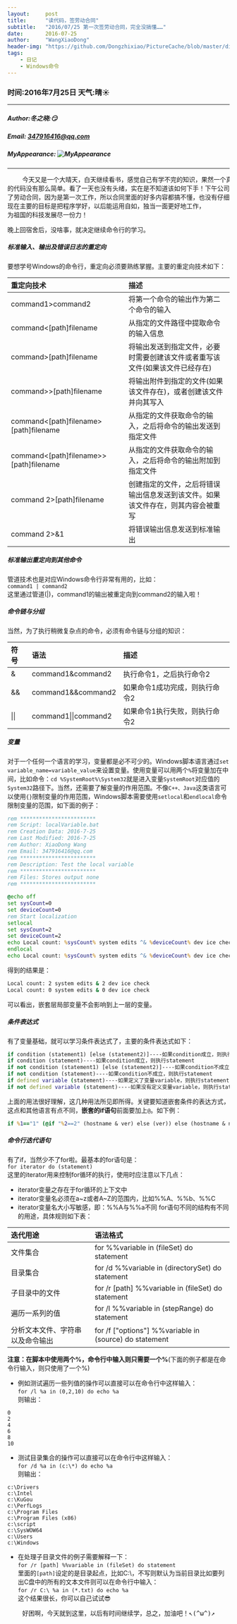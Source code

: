```yaml
---
layout:     post
title:      "读代码，签劳动合同"
subtitle:   "2016/07/25 第一次签劳动合同，完全没搞懂……"
date:       2016-07-25
author:     "WangXiaoDong"
header-img: "https://github.com/Dongzhixiao/PictureCache/blob/master/diaryPic/20160725.jpg?raw=true"
tags:
    - 日记
    - Windows命令
---
```


### 时间:2016年7月25日 天气:晴:sunny:
-----
#####   Author:冬之晓::smirk:
#####   Email: 347916416@qq.com
#####   MyAppearance: ![MyAppearance](https://github.com/Dongzhixiao/PictureCache/raw/master/MyPicture.JPG "我的头像")
----------
<pre>
    今天又是一个大晴天，白天继续看书，感觉自己有学不完的知识，果然一个真正项目
的代码没有那么简单。看了一天也没有头绪，实在是不知道该如何下手！下午公司让我签署
了劳动合同，因为是第一次工作，所以合同里面的好多内容都搞不懂，也没有仔细看就签了。
现在主要的目标是把程序学好，以后能运用自如，独当一面更好地工作，
为祖国的科技发展尽一份力！
</pre>
晚上回宿舍后，没啥事，就决定继续命令行的学习。

##### 标准输入、输出及错误日志的重定向
要想学号Windows的命令行，重定向必须要熟练掌握。主要的重定向技术如下：

|重定向技术|描述
|:---------|:---
|command1>command2|将第一个命令的输出作为第二个命令的输入
|command<[path]filename|从指定的文件路径中提取命令的输入信息
|command>[path]filename|将输出发送到指定文件，必要时需要创建该文件或者重写该文件(如果该文件已经存在)
|command>>[path]filename|将输出附件到指定的文件(如果该文件存在)，或者创建该文件并向其写入
|command<[path]filename>[path]filename|从指定的文件获取命令的输入，之后将命令的输出发送到指定文件
|command<[path]filename>>[path]filename|从指定的文件获取命令的输入，之后将命令的输出附加到指定文件
|command 2>[path]filename|创建指定的文件，之后将错误输出信息发送到该文件。如果该文件存在，则其内容会被重写
|command 2>&1|将错误输出信息发送到标准输出

##### 标准输出重定向到其他命令
管道技术也是对应Windows命令行非常有用的，比如：  
`command1 | command2`  
这里通过管道(|)，command1的输出被重定向到command2的输入啦！

##### 命令链与分组
当然，为了执行稍微复杂点的命令，必须有命令链与分组的知识：

|符号|语法|描述
|:---|:---|:---
|&|command1&command2|执行命令1，之后执行命令2
|&&|command1&&command2|如果命令1成功完成，则执行命令2
|\|\||command1\|\|command2|如果命令1执行失败，则执行命令2

##### 变量
对于一个任何一个语言的学习，变量都是必不可少的。Windows脚本语言通过`set variable_name=variable_value`来设置变量。使用变量可以用两个`%`将变量加在中间，比如命令：`cd %SystemRoot%\System32`就是进入变量`SystemRoot`对应值的`System32`路径下。当然，还需要了解变量的作用范围。不像`C++、Java`这类语言可以使用`{}`限制变量的作用范围，Windows脚本需要使用`setlocal`和`endlocal`命令限制变量的范围，如下面的例子：
```bat
rem ************************
rem Script: localVariable.bat
rem Creation Data: 2016-7-25
rem Last Modified: 2016-7-25
rem Author: XiaoDong Wang
rem Email: 347916416@qq.com
rem ************************
rem Description: Test the local variable
rem ************************
rem Files: Stores output none
rem ************************

@echo off
set sysCount=0
set deviceCount=0
rem Start localization
setlocal
set sysCount=2
set deviceCount=2
echo Local count: %sysCount% system edits ^& %deviceCount% dev ice check
endlocal
echo Local count: %sysCount% system edits ^& %deviceCount% dev ice check
```
得到的结果是：
```bat
Local count: 2 system edits & 2 dev ice check
Local count: 0 system edits & 0 dev ice check
```
可以看出，嵌套层局部变量不会影响到上一层的变量。

##### 条件表达式
有了变量基础，就可以学习条件表达式了，主要的条件表达式如下：
```bat
if condition (statement1) [else (statement2)]----如果condition成立，则执行statement1，否则执行statement2
if condition (statement)----如果condition成立，则执行statement
if not condition (statement1) [else (statement2)]----如果condition不成立，则执行statement1，否则执行statement2
if not condition (statement)----如果condition不成立，则执行statement
if defined variable (statement)----如果定义了变量variable，则执行statement
if not defined variable (statement)----如果没有定义变量variable，则执行statement
```
上面的用法很好理解，这几种用法所见即所得。关键要知道嵌套条件的表达方式，这点和其他语言有点不同，**嵌套的if语句**前面要加上`@`。如下例：
```bat
if %1=="1" (@if "%2==2" (hostname & ver) else (ver)) else (hostname & netstat -a)
```

##### 命令行迭代语句
有了if，当然少不了for啦。最基本的for语句是：  
`for iterator do (statement)`  
这里的iterator用来控制for循环的执行，使用时应注意以下几点：

- iterator变量之存在于for循环的上下文中
- iterator变量名必须在a~z或者A~Z的范围内，比如%%A、%%b、%%C
- iterator变量名大小写敏感，即：%%A与%%a不同
for语句不同的结构有不同的用途，具体规则如下表：

|迭代用途|语法格式
|:-------|:-------
|文件集合|for %%variable in (fileSet) do statement
|目录集合|for /d %%variable in (directorySet) do statement
|子目录中的文件|for /r [path] %%variable in (fileSet) do statement
|遍历一系列的值|for /l %%variable in (stepRange) do statement
|分析文本文件、字符串以及命令输出|for /f ["options"] %%variable in (source) do statement

**注意：在脚本中使用两个%，命令行中输入则只需要一个%**(下面的例子都是在命令行输入，则只使用了一个%)  
- 例如测试遍历一些列值的操作可以直接可以在命令行中这样输入：  
`for /l %a in (0,2,10) do echo %a`  
则输出：
```
0
2
4
6
8
10
```
- 测试目录集合的操作可以直接可以在命令行中这样输入：  
`for /d %a in (c:\*) do echo %a`  
则输出：
```
c:\Drivers
c:\Intel
c:\KuGou
c:\PerfLogs
c:\Program Files
c:\Program Files (x86)
c:\script
c:\SysWOW64
c:\Users
c:\Windows
```
- 在处理子目录文件的例子需要解释一下：  
`for /r [path] %%variable in (fileSet) do statement`  
里面的`[path]`设定的是目录起点，比如C:\，不写则默认为当前目录比如要列出C盘中的所有的文本文件则可以在命令行中输入：  
`for /r C:\ %a in (*.txt) do echo %a`  
这个结果很长，你可以自己试试:sunglasses:

<pre>
    好困啊，今天就到这里，以后有时间继续学，总之，加油吧！↖(^ω^)↗
</pre>